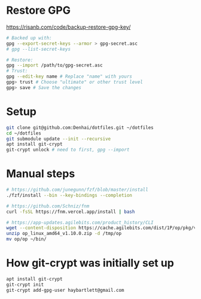 # Restore GPG

https://risanb.com/code/backup-restore-gpg-key/

```sh
# Backed up with:
gpg --export-secret-keys --armor > gpg-secret.asc
# gpg --list-secret-keys

# Restore:
gpg --import /path/to/gpg-secret.asc
# Trust:
gpg --edit-key name # Replace "name" with yours
gpg> trust # Choose "ultimate" or other trust level
gpg> save # Save the changes
```

# Setup

```sh
git clone git@github.com:Denhai/dotfiles.git ~/dotfiles
cd ~/dotfiles
git submodule update --init --recursive
apt install git-crypt
git-crypt unlock # need to first, gpg --import
```

# Manual steps

```sh
# https://github.com/junegunn/fzf/blob/master/install
./fzf/install --bin --key-bindings --completion

# https://github.com/Schniz/fnm
curl -fsSL https://fnm.vercel.app/install | bash

# https://app-updates.agilebits.com/product_history/CLI
wget --content-disposition https://cache.agilebits.com/dist/1P/op/pkg/v1.10.0/op_linux_amd64_v1.10.0.zip
unzip op_linux_amd64_v1.10.0.zip -d /tmp/op
mv op/op ~/bin/
```

# How git-crypt was initially set up

```sh
apt install git-crypt
git-crypt init
git-crypt add-gpg-user haybartlett@gmail.com
```